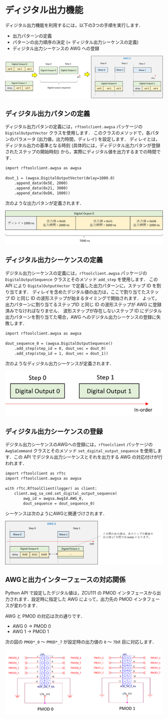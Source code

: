 
# ディジタル出力機能

ディジタル出力機能を利用するには，以下の3つの手順を実行します．

- 出力パターンの定義
- パターンの出力順序の決定  (= ディジタル出力シーケンスの定義)
- ディジタル出力シーケンスの AWG への登録

![ディジタル出力機能](images/digital-overview.png)

## ディジタル出力パタンの定義

ディジタル出力パタンの定義には，`rftoolclient.awgsa` パッケージの `DigitalOutputVector` クラスを使用します．
このクラスのメソッドで，各パタンのパラメータ (出力値，出力時間，ディレイ) を設定します．
ディレイとは，ディジタル出力の基準となる時刻 (具体的には，ディデジタル出力パタンが登録されたステップの開始時刻) から，実際にディジタル値を出力するまでの時間です．

```
import rftoolclient.awgsa as awgsa

dout_1 = (awgsa.DigitalOutputVector(delay=1000.0)
    .append_data(0x5E, 2000)
	.append_data(0x21, 3000)
	.append_data(0xD6, 1000))
```

次のような出力パタンが定義されます．

![出力パタンの定義例](images/digital-output-pattern-example-ja.png)

## ディジタル出力シーケンスの定義

デジタル出力シーケンスの定義には，`rftoolclient.awgsa` パッケージの `DigitalOutputSequence` クラスとそのメソッド `add_step` を使用します．
この API により `DigitalOutputVector` で定義した出力パターンに，ステップ ID を割り当てます．
ディレイを含めたデジタル値の出力は，ここで割り当てたステップ ID と同じ ID の波形ステップが始まるタイミングで開始されます．
よって，出力パターンに割り当てるステップID と同じ ID の波形ステップが AWG に登録済みでなければなりません．
波形ステップが存在しないステップ ID にデジタル出力パターンを割り当てた場合，AWG へのデジタル出力シーケンスの登録に失敗します．

```
import rftoolclient.awgsa as awgsa

dout_sequence_0 = (awgsa.DigitalOutputSequence()
    .add_step(step_id = 0, dout_vec = dout_0)
	.add_step(step_id = 1, dout_vec = dout_1))
```

次のようなディジタル出力シーケンスが定義されます．

![出力シーケンスの定義例](images/digital-output-sequence-example.png)

## ディジタル出力シーケンスの登録

デジタル出力シーケンスのAWGへの登録には，`rftoolclient` パッケージの `AwgSaCommand` クラスとそのメソッド `set_digital_output_sequence` を使用します．この API でデジタル出力シーケンスとそれを出力する AWG の対応付けが行われます．

```
import rftoolclient as rftc
import rftoolclient.awgsa as awgsa

with rftc.RftoolClient(logger) as client:
	client.awg_sa_cmd.set_digital_output_sequence(
		awg_id = awgsa.AwgId.AWG_0,
		dout_sequence = dout_sequence_0)
```

シーケンスは次のようにAWGと関連づけされます．

![出力シーケンスのAWGへの関連付けの例](images/digital-output-registration-example-ja.png)

## AWGと出力インターフェースの対応関係

Python API で設定したデジタル値は，ZCU111 の PMOD インタフェースから出力されます．設定時に指定した AWG によって，出力先の PMOD インタフェースが変わります．

AWG と PMOD の対応は次の通りです．

- AWG 0 -> PMOD 0
- AWG 1 -> PMOD 1

次の図の `PMOD*_0` ～ `PMOD*_7` が設定時の出力値の `0` ～ `7`bit 目に対応します．

![ディジタル出力ポート](images/digital-output-ports.png)
